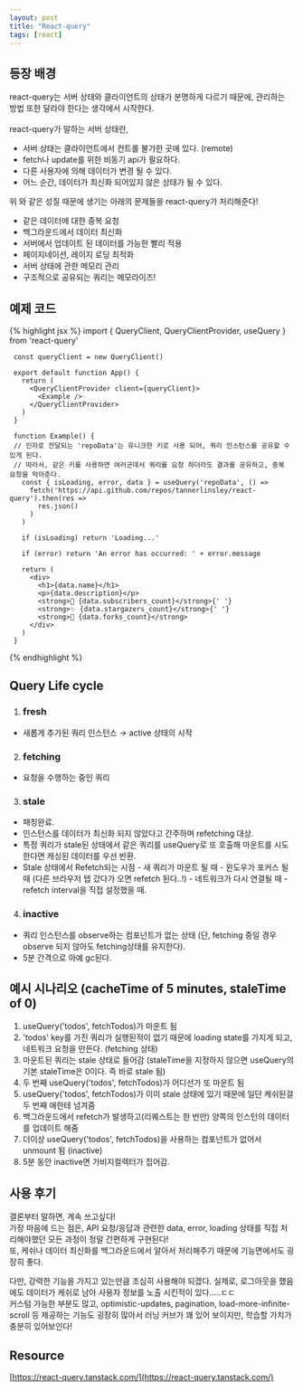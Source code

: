 ```yaml
---
layout: post
title: "React-query"
tags: [react]
---
```


## 등장 배경
react-query는 서버 상태와 클라이언트의 상태가 분명하게 다르기 때문에, 관리하는 방법 또한 달라야 한다는 생각에서 시작한다.<br><br>
react-query가 말하는 서버 상태란,
- 서버 상태는 클라이언트에서 컨트롤 불가한 곳에 있다. (remote)
- fetch나 update를 위한 비동기 api가 필요하다. 
- 다른 사용자에 의해 데이터가 변경 될 수 있다.
- 어느 순간, 데이터가 최신화 되어있지 않은 상태가 될 수 있다.

위 와 같은 성질 때문에 생기는 아래의 문제들을 react-query가 처리해준다!

- 같은 데이터에 대한 중복 요청
- 백그라운드에서 데이터 최신화
- 서버에서 업데이트 된 데이터를 가능한 빨리 적용
- 페이지네이션, 레이지 로딩 최적화
- 서버 상태에 관한 메모리 관리
- 구조적으로 공유되는 쿼리는 메모라이즈!


## 예제 코드
{% highlight jsx %}
    import { QueryClient, QueryClientProvider, useQuery } from 'react-query'
     
     const queryClient = new QueryClient()
     
     export default function App() {
       return (
         <QueryClientProvider client={queryClient}>
           <Example />
         </QueryClientProvider>
       )
     }
     
     function Example() {
     // 인자로 전달되는 'repoData'는 유니크한 키로 사용 되어, 쿼리 인스턴스를 공유할 수 있게 된다.
     // 따라서, 같은 키를 사용하면 여러군데서 쿼리를 요청 하더라도 결과를 공유하고, 중복 요청을 막아준다.
       const { isLoading, error, data } = useQuery('repoData', () =>
         fetch('https://api.github.com/repos/tannerlinsley/react-query').then(res =>
           res.json()
         )
       )
     
       if (isLoading) return 'Loading...'
     
       if (error) return 'An error has occurred: ' + error.message
     
       return (
         <div>
           <h1>{data.name}</h1>
           <p>{data.description}</p>
           <strong>👀 {data.subscribers_count}</strong>{' '}
           <strong>✨ {data.stargazers_count}</strong>{' '}
           <strong>🍴 {data.forks_count}</strong>
         </div>
       )
     }

{% endhighlight %}



## Query Life cycle
1. ### fresh
- 새롭게 추가된 쿼리 인스턴스 → active 상태의 시작

2. ### fetching
- 요청을 수행하는 중인 쿼리

3. ### stale
- 패칭완료.
- 인스턴스를 데이터가 최신화 되지 않았다고 간주하며 refetching 대상.
- 특정 쿼리가 stale된 상태에서 같은 쿼리를 useQuery로 또 호출해 마운트를 시도한다면 캐싱된 데이터를 우선 반환.
- Stale 상태에서 Refetch되는 시점
        - 새 쿼리가 마운트 될 때 
        - 윈도우가 포커스 될 때 (다른 브라우저 탭 갔다가 오면 refetch 된다..!)
        - 네트워크가 다시 연결될 때
        - refetch interval을 직접 설정했을 때.

4. ### inactive
- 쿼리 인스턴스를 observe하는 컴포넌트가 없는 상태 (단, fetching 중일 경우 observe 되지 않아도 fetching상태를 유지한다).
- 5분 간격으로 아예 gc된다.

## 예시 시나리오 (cacheTime of 5 minutes, staleTime of 0)
1. useQuery('todos', fetchTodos)가 마운트 됨
2. 'todos' key를 가진 쿼리가 실행된적이 없기 때문에 loading state를 가지게 되고, 네트워크 요청을 만든다. (fetching 상태)
3. 마운트된 쿼리는 stale 상태로 들어감 (staleTime을 지정하지 않으면 useQuery의 기본 staleTime은 0이다. 즉 바로 stale 됨)
4. 두 번째 useQuery('todos', fetchTodos)가 어디선가 또 마운트 됨
5. useQuery('todos', fetchTodos)가 이미 stale 상태에 있기 때문에 일단 케쉬된걸 두 번째 애한테 넘겨줌
6. 백그라운드에서 refetch가 발생하고(리퀘스트는 한 번만) 양쪽의 인스턴의 데이터를 업데이트 해줌
7. 더이상 useQuery('todos', fetchTodos)을 사용하는 컴포넌트가 없어서 unmount 됨 (inactive)
8. 5분 동안 inactive면 가비지컬렉터가 집어감.


## 사용 후기
결론부터 말하면, 계속 쓰고싶다!<br>
가장 마음에 드는 점은,  API 요청/응답과 관련한 data, error, loading 상태를 직접 처리해야했던 모든 과정이 정말 간편하게 구현된다!<br>
또, 케쉬나 데이터 최신화를 백그라운드에서 알아서 처리해주기 때문에 기능면에서도 굉장히 좋다.<br>

다만, 강력한 기능을 가지고 있는만큼 조심히 사용해야 되겠다. 실제로, 로그아웃을 했음에도 데이터가 케쉬로 남아 사용자 정보를 노출 시킨적이 있다.....ㄷㄷ  <br>
커스텀 가능한 부분도 많고, optimistic-updates, pagination,  load-more-infinite-scroll 등 제공하는 기능도 굉장히 많아서 러닝 커브가 꽤 있어 보이지만, 학습할 가치가 충분히 있어보인다! 

## Resource
[https://react-query.tanstack.com/](https://react-query.tanstack.com/)
